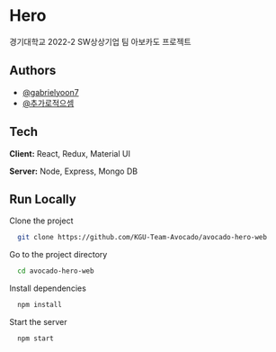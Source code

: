 
# Hero

경기대학교 2022-2 SW상상기업 팀 아보카도 프로젝트


## Authors

- [@gabrielyoon7](https://www.github.com/gabrielyoon7)
- [@추가로적으셈](https://www.github.com/추가로적으셈)



## Tech

**Client:** React, Redux, Material UI

**Server:** Node, Express, Mongo DB



## Run Locally

Clone the project

```bash
  git clone https://github.com/KGU-Team-Avocado/avocado-hero-web
```

Go to the project directory

```bash
  cd avocado-hero-web
```

Install dependencies

```bash
  npm install
```

Start the server

```bash
  npm start
```



<!-- 

  "devDependencies": {
    "eslint": "^8.27.0",
    "eslint-config-airbnb-base": "^15.0.0",
    "eslint-plugin-import": "^2.26.0",",


 -->